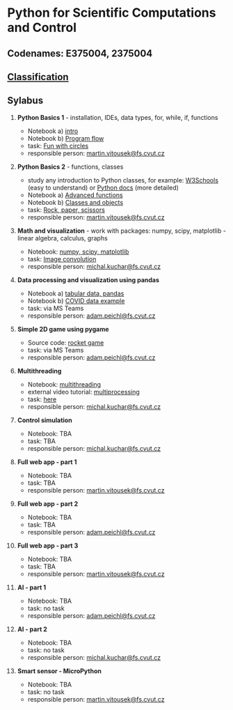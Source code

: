 # Python for Scientific Computations and Control 
## Codenames: E375004, 2375004

## [Classification](courses/classification.md)

## Sylabus

1. **Python Basics 1** - installation, IDEs, data types, for, while, if, functions

   - Notebook a) [intro](courses/intro.md)
   - Notebook b) [Program flow](courses/E375004/python_basics_1/basics_01.ipynb)
   - task: [Fun with circles](tasks/circles)
   - responsible person: martin.vitousek@fs.cvut.cz
   
2. **Python Basics 2** - functions, classes

   - study any introduction to Python classes, for example: [W3Schools](https://www.w3schools.com/python/python_classes.asp) (easy to understand) or [Python docs](https://docs.python.org/3/tutorial/classes.html) (more detailed)
   - Notebook a) [Advanced functions](courses/E375004/python_basics_2/basics_02a.ipynb)
   - Notebook b) [Classes and objects](courses/E375004/python_basics_2/basics_02b.ipynb)
   - task: [Rock, paper, scissors](tasks/rock_paper_scissors)
   - responsible person: martin.vitousek@fs.cvut.cz

3. **Math and visualization** - work with packages: numpy, scipy, matplotlib - linear algebra, calculus, graphs 

   - Notebook: [numpy, scipy, matplotlib](courses/E375004/numpy_matplotlib/numpy_matplotlib.ipynb)
   - task: [Image convolution](tasks/convolution/EN_numpy_convolution_filter.ipynb)
   - responsible person: michal.kuchar@fs.cvut.cz

4. **Data processing and visualization using pandas**

   - Notebook a) [tabular data, pandas](courses/E375004/data_pandas/basics_01.ipynb)
   - Notebook b) [COVID data example](courses/E375004/data_pandas/basics_02.ipynb)
   - task: via MS Teams
   - responsible person: adam.peichl@fs.cvut.cz

5. **Simple 2D game using pygame**

   - Source code: [rocket game](courses/E375004/pygame_simulator)
   - task: via MS Teams
   - responsible person: adam.peichl@fs.cvut.cz

6. **Multithreading** 

   - Notebook: [multithreading](courses/E375004/multithreading/multithreading.ipynb)
   - external video tutorial: [multiprocessing](https://youtu.be/fKl2JW_qrso)
   - task: [here](tasks/multithreading/multithreading.ipynb)
   - responsible person: michal.kuchar@fs.cvut.cz

7. **Control simulation** 

   - Notebook: TBA
   - task: TBA
   - responsible person: michal.kuchar@fs.cvut.cz

8. **Full web app - part 1** 

   - Notebook: TBA
   - task: TBA
   - responsible person: martin.vitousek@fs.cvut.cz

9. **Full web app - part 2** 

   - Notebook: TBA
   - task: TBA
   - responsible person: adam.peichl@fs.cvut.cz

10. **Full web app - part 3** 

    - Notebook: TBA
    - task: TBA
    - responsible person:  martin.vitousek@fs.cvut.cz

11. **AI - part 1** 

    - Notebook: TBA
    - task: no task
    - responsible person:  adam.peichl@fs.cvut.cz
    
12. **AI - part 2** 

    - Notebook: TBA
    - task: no task
    - responsible person:  michal.kuchar@fs.cvut.cz

13. **Smart sensor - MicroPython** 

    - Notebook: TBA
    - task: no task
    - responsible person:  martin.vitousek@fs.cvut.cz